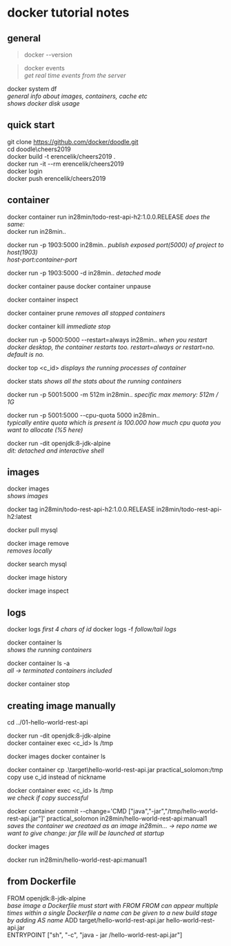 # docker tutorial notes

## general
> docker --version

> docker events  
_get real time events from the server_

docker system df  
_general info about images, containers, cache etc_  
_shows docker disk usage_  



## quick start
git clone https://github.com/docker/doodle.git  
cd doodle\cheers2019  
docker build -t erencelik/cheers2019 .  
docker run -it --rm erencelik/cheers2019  
docker login  
docker push erencelik/cheers2019  


## container
docker container run in28min/todo-rest-api-h2:1.0.0.RELEASE
 _does the same:_  
docker run in28min..	                  

docker run -p 1903:5000 in28min..
_publish exposed port(5000) of project to host(1903)_  
_host-port:container-port_  

docker run -p 1903:5000 -d in28min..
_detached mode_

docker container pause <id>
docker container unpause <id>
  
docker container inspect <id>

docker container prune
_removes all stopped containers_

docker container kill <id>
_immediate stop_

docker run -p 5000:5000 --restart=always in28min..
_when you restart docker desktop, the container restarts too._
_restart=always or restart=no. default is no._

docker top <c_id>
_displays the running processes of container_

docker stats
_shows all the stats about the running containers_

docker run -p 5001:5000 -m 512m in28min..
_specific max memory: 512m / 1G_

docker run -p 5001:5000 --cpu-quota 5000 in28min..	
_typically entire quota which is present is 100.000_
_how much cpu quota you want to allocate (%5 here)_

docker run -dit openjdk:8-jdk-alpine			
_dit: detached and interactive shell_


## images
docker images				
_shows images_

docker tag in28min/todo-rest-api-h2:1.0.0.RELEASE in28min/todo-rest-api-h2:latest

docker pull mysql

docker image remove <id>		
_removes locally_

docker search mysql

docker image history <id>

docker image inspect <id>


## logs
docker logs <id>
_first 4 chars of id_
docker logs -f <id>
_follow/tail logs_

docker container ls			
_shows the running containers_

docker container ls -a			
_all -> terminated containers included_

docker container stop <id>



## creating image manually

cd ../01-hello-world-rest-api

docker run -dit openjdk:8-jdk-alpine			
docker container exec <c_id> ls /tmp

docker images
docker container ls

docker container cp .\target\hello-world-rest-api.jar practical_solomon:/tmp		copy
											use c_id instead of nickname


docker container exec <c_id> ls /tmp							
_we check if copy successful_


docker container commit --change='CMD ["java","-jar","/tmp/hello-world-rest-api.jar"]' practical_solomon in28min/hello-world-rest-api:manual1		
_saves the container we creataed as an image_
_in28min... -> repo name we want to give_
_change: jar file will be launched at startup_

docker images

docker run in28min/hello-world-rest-api:manual1


## from Dockerfile

FROM openjdk:8-jdk-alpine						
_base image_
_a Dockerfile must start with FROM_
_FROM can appear multiple times within a single Dockerfile_
_a name can be given to a new build stage by adding AS name_
ADD target/hello-world-rest-api.jar hello-world-rest-api.jar		
ENTRYPOINT ["sh", "-c", "java - jar /hello-world-rest-api.jar"]




